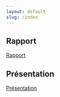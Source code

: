 ```yaml
---
layout: default
slug: /index
---
```

<!--  -->   

## Rapport 
[Rapport](http://127.0.0.1:4000/lab-crud-laravel-basic/rapport)

## Présentation 
[Présentation]()